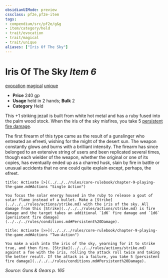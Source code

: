 ```yaml
---
obsidianUIMode: preview
cssclass: pf2e,pf2e-item
tags:
- compendium/src/pf2e/g&g
- item/category/held
- trait/evocation
- trait/magical
- trait/unique
aliases: ["Iris Of The Sky"]
---
```

# Iris Of The Sky *Item 6*  
[evocation](../../../rules/traits/evocation.md)  [magical](../../../rules/traits/magical.md)  [unique](../../../rules/traits/unique.md)  

- **Price** 240 gp
- **Usage** held in 2 hands; **Bulk** 2
- **Category** Held

This +1 striking jezail is built from white hot metal and has a ruby fused into the palm wood stock. When the iris of the sky misfires, you take 5 [persistent fire damage](../../../rules/conditions.md#Persistent%20Damage).

The first firearm of this type came as the result of a gunslinger who entreated an efreeti, wishing for the might of the desert sun. The weapon constantly glows and burns with a brilliant intensity. The firearm has since belonged to an extensive string of users and been replicated several times, though each wielder of the weapon, whether the original or one of its copies, has eventually ended up as a charred husk, slain by fire in battle or unusual accidents that no one could quite explain except, perhaps, the efreet.

```ad-embed-ability
title: Activate [>](../../../rules/core-rulebook/chapter-9-playing-the-game.md#Actions "Single Action")

You focus the solar energy housed in the ruby to release a gout of solar flame instead of a bullet. Make a [Strike](../../../rules/actions/strike.md) with the iris of the sky. All damage from this [Strike](../../../rules/actions/strike.md) is fire damage and the target takes an additional `1d6` fire damage and `1d6` [persistent fire damage](../../../rules/conditions.md#Persistent%20Damage).
```

```ad-embed-ability
title: Activate [>>](../../../rules/core-rulebook/chapter-9-playing-the-game.md#Actions "Two-Action")

You make a wish into the iris of the sky, yearning for it to strike true, and then fire. [Strike](../../../rules/actions/strike.md) against a foe with the iris, rolling the attack roll twice and taking the better result. If the attack is a failure, you take 5 [persistent fire damage](../../../rules/conditions.md#Persistent%20Damage).
```

*Source: Guns & Gears p. 165*
